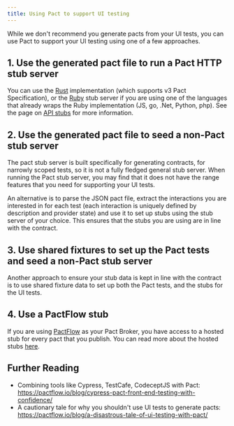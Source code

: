 ```yaml
---
title: Using Pact to support UI testing
---
```


While we don't recommend you generate pacts from your UI tests, you can use Pact to support your UI testing using one of a few approaches.

## 1. Use the generated pact file to run a Pact HTTP stub server

You can use the [Rust](https://github.com/pact-foundation/pact-stub-server) implementation (which supports v3 Pact Specification), or the [Ruby](https://github.com/pact-foundation/pact-mock_service#stub-service-usage) stub server if you are using one of the languages that already wraps the Ruby implementation (JS, go, .Net, Python, php). See the page on [API stubs](/getting_started/stubs) for more information.

## 2. Use the generated pact file to seed a non-Pact stub server

The pact stub server is built specifically for generating contracts, for narrowly scoped tests, so it is not a fully fledged general stub server. When running the Pact stub server, you may find that it does not have the range features that you need for supporting your UI tests.

An alternative is to parse the JSON pact file, extract the interactions you are interested in for each test (each interaction is uniquely defined by description and provider state) and use it to set up stubs using the stub server of your choice. This ensures that the stubs you are using are in line with the contract.

## 3. Use shared fixtures to set up the Pact tests and seed a non-Pact stub server

Another approach to ensure your stub data is kept in line with the contract is to use shared fixture data to set up both the Pact tests, and the stubs for the UI tests.

## 4. Use a PactFlow stub

If you are using [PactFlow](https://pactflow.io?utm_source=ossdocs&utm_campaign=using_pact_to_support_ui_testing) as your Pact Broker, you have access to a hosted stub for every pact that you publish. You can read more about the hosted stubs [here](https://pactflow.io/blog/hosted-stubs/?utm_source=ossdocs&utm_campaign=using_pact_to_support_ui_testing).

## Further Reading

* Combining tools like Cypress, TestCafe, CodeceptJS with Pact: https://pactflow.io/blog/cypress-pact-front-end-testing-with-confidence/
* A cautionary tale for why you shouldn't use UI tests to generate pacts: https://pactflow.io/blog/a-disastrous-tale-of-ui-testing-with-pact/